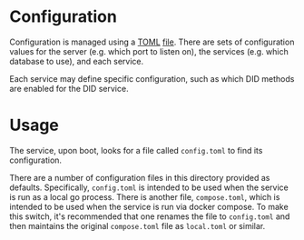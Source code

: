 # Configuration

Configuration is managed using
a [TOML](https://toml.io/en/) [file](https://github.com/tavroi/ssi-service/blob/main/config/config.toml). There are
sets of configuration values for the server (e.g. which port to listen on), the services (e.g. which database to use),
and each service.

Each service may define specific configuration, such as which DID methods are enabled for the DID service.

# Usage

The service, upon boot, looks for a file called `config.toml` to find its configuration.

There are a number of configuration files in this directory provided as defaults.
Specifically, `config.toml`
is intended to be used when the service is run as a local go process. There is another
file, `compose.toml`,
which is intended to be used when the service is run via docker compose. To make this switch, it's recommended that one
renames the file to `config.toml` and then maintains the original `compose.toml` file as `local.toml` or similar. 
